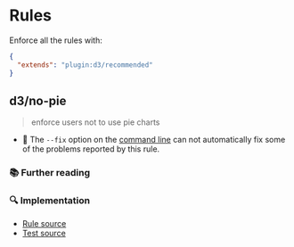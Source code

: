 # Rules



Enforce all the rules with:

```json
{
  "extends": "plugin:d3/recommended"
}
```

## d3/no-pie
> enforce users not to use pie charts

- :wrench: The `--fix` option on the [command line](https://eslint.org/docs/user-guide/command-line-interface#fixing-problems) can not automatically fix some of the problems reported by this rule.


### :books: Further reading

[The issue with pie chart]: https://www.data-to-viz.com/caveat/pie.html
[Pie charts are bad]: https://www.stevefenton.co.uk/2009/04/pie-charts-are-bad/ 
[Pie charts are the worst]: https://www.stevefenton.co.uk/2009/04/pie-charts-are-bad/ 

### :mag: Implementation

- [Rule source](https://github.com/youssefsharief/d3-data-vis-eslint-plugin/blob/master/rules/no-pie.js)
- [Test source](https://github.com/youssefsharief/d3-data-vis-eslint-plugin/blob/master/tests/no-pie.js)

